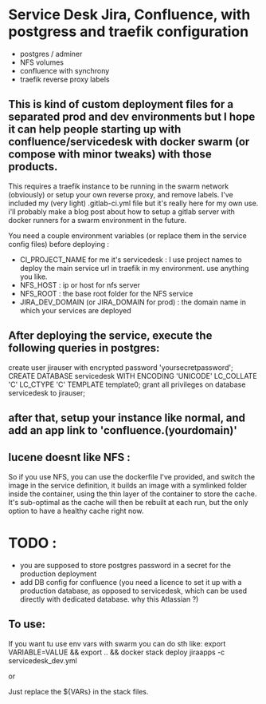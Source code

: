 # Service Desk Jira, Confluence, with postgress and traefik configuration

- postgres / adminer
- NFS volumes
- confluence with synchrony
- traefik reverse proxy labels

## This is kind of custom deployment files for a separated prod and dev environments but I hope it can help people starting up with confluence/servicedesk with docker swarm (or compose with minor tweaks) with those products.

This requires a traefik instance to be running in the swarm network (obviously) or setup your own reverse proxy, and remove labels.
I've included my (very light) .gitlab-ci.yml file but it's really here for my own use. i'll probably make a blog post about how to setup a gitlab server with docker runners for a swarm environment in the future.

You need a couple environment variables (or replace them in the service config files) before deploying :

-   CI_PROJECT_NAME for me it's servicedesk : I use project names to deploy the main service url in traefik in my environment. use anything you like.
-   NFS_HOST : ip or host for nfs server
-   NFS_ROOT : the base root folder for the NFS service
-   JIRA_DEV_DOMAIN (or JIRA_DOMAIN for prod) : the domain name in which your services are deployed


## After deploying the service, execute the following queries in postgres:

create user jirauser with encrypted password 'yoursecretpassword';
CREATE DATABASE servicedesk WITH ENCODING 'UNICODE' LC_COLLATE 'C' LC_CTYPE 'C' TEMPLATE template0;
grant all privileges on database servicedesk to jirauser;

## after that, setup your instance like normal, and add an app link to 'confluence.(yourdomain)'

## lucene doesnt like NFS : 

So if you use NFS, you can use the dockerfile I've provided, and switch the image in the service definition, it builds an image with a symlinked folder inside the container, using the thin layer of the container to store the cache. It's sub-optimal as the cache will then be rebuilt at each run, but the only option to have a healthy cache right now. 

# TODO :

-   you are supposed to store postgres password in a secret for the production deployment
-   add DB config for confluence (you need a licence to set it up with a production database, as opposed to servicedesk, which can be used directly with dedicated database. why this Atlassian ?)

## To use: 

If you want tu use env vars with swarm you can do sth like:
export VARIABLE=VALUE && export .. && docker stack deploy jiraapps -c servicedesk_dev.yml

or

Just replace the ${VARs} in the stack files.

